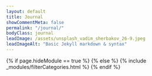 ```yaml
---
layout: default
title: Journal
showCommentMeta: false
permalink: "/journal/"
bodyClass: journal
leadImage: /assets/unsplash_vadim_sherbakov_26-9.jpeg
leadImageAlt: "Basic Jekyll markdown & syntax"
---
```


{% if page.hideModule == true %}
{% else %}
  {% include _modules/filterCategories.html %}
{% endif %}
